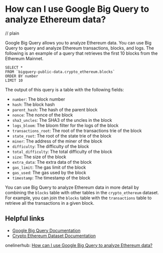 # How can I use Google Big Query to analyze Ethereum data?
// plain

Google Big Query allows you to analyze Ethereum data. You can use Big Query to query and analyze Ethereum transactions, blocks, and logs. The following is an example of a query that retrieves the first 10 blocks from the Ethereum Mainnet.

```
SELECT *
FROM `bigquery-public-data.crypto_ethereum.blocks`
ORDER BY number
LIMIT 10
```

The output of this query is a table with the following fields:

- `number`: The block number
- `hash`: The block hash
- `parent_hash`: The hash of the parent block
- `nonce`: The nonce of the block
- `sha3_uncles`: The SHA3 of the uncles in the block
- `logs_bloom`: The bloom filter for the logs of the block
- `transactions_root`: The root of the transactions trie of the block
- `state_root`: The root of the state trie of the block
- `miner`: The address of the miner of the block
- `difficulty`: The difficulty of the block
- `total_difficulty`: The total difficulty of the block
- `size`: The size of the block
- `extra_data`: The extra data of the block
- `gas_limit`: The gas limit of the block
- `gas_used`: The gas used by the block
- `timestamp`: The timestamp of the block

You can use Big Query to analyze Ethereum data in more detail by combining the `blocks` table with other tables in the `crypto_ethereum` dataset. For example, you can join the `blocks` table with the `transactions` table to retrieve all the transactions in a given block.

## Helpful links

- [Google Big Query Documentation](https://cloud.google.com/bigquery/docs)
- [Crypto Ethereum Dataset Documentation](https://cloud.google.com/bigquery/public-data/crypto-ethereum)

onelinerhub: [How can I use Google Big Query to analyze Ethereum data?](https://onelinerhub.com/google-big-query/how-can-i-use-google-big-query-to-analyze-ethereum-data)